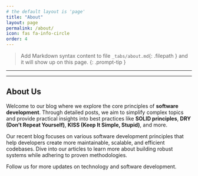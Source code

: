 ```yaml
---
# the default layout is 'page'
title: "About"
layout: page
permalink: /about/
icon: fas fa-info-circle
order: 4
---
```


> Add Markdown syntax content to file `_tabs/about.md`{: .filepath } and it will show up on this page.
{: .prompt-tip }

---

---

## About Us

Welcome to our blog where we explore the core principles of **software development**. Through detailed posts, we aim to simplify complex topics and provide practical insights into best practices like **SOLID principles**, **DRY (Don’t Repeat Yourself)**, **KISS (Keep It Simple, Stupid)**, and more.

Our recent blog focuses on various software development principles that help developers create more maintainable, scalable, and efficient codebases. Dive into our articles to learn more about building robust systems while adhering to proven methodologies.

Follow us for more updates on technology and software development.


